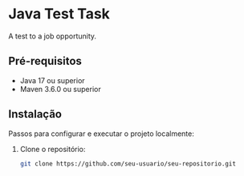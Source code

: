 # Java Test Task

A test to a job opportunity.

## Pré-requisitos

- Java 17 ou superior
- Maven 3.6.0 ou superior

## Instalação

Passos para configurar e executar o projeto localmente:

1. Clone o repositório:
   ```sh
   git clone https://github.com/seu-usuario/seu-repositorio.git
